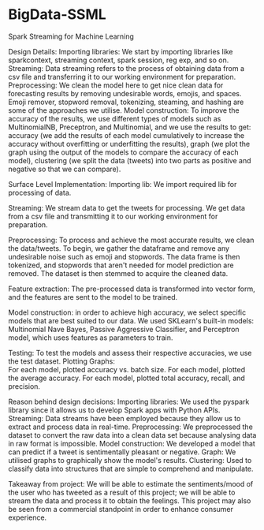 # BigData-SSML
Spark Streaming for Machine Learning

Design Details: 
Importing libraries: We start by importing libraries like sparkcontext, streaming context, spark session, reg exp, and so on. 
Streaming: Data streaming refers to the process of obtaining data from a csv file and transferring it to our working environment for preparation. 
Preprocessing: We clean the model here to get nice clean data for forecasting results by removing undesirable words, emojis, and spaces. Emoji remover, stopword removal, tokenizing, steaming, and hashing are some of the approaches we utilise. 
Model construction: To improve the accuracy of the results, we use different types of models such as MultinomialNB, Preceptron, and Multinomial, and we use the results to get: accuracy (we add the results of each model cumulatively to increase the accuracy without overfitting or underfitting the results), graph (we plot the graph using the output of the models to compare the accuracy of each model), clustering (we split the data (tweets) into two parts as positive and negative so that we can compare). 
 
 
 
 
Surface Level Implementation: 
Importing lib: We import required lib for processing of data. 
 
Streaming: We stream data to get the tweets for processing. We get data from a csv file and transmitting it to our working environment for preparation. 
 
Preprocessing: To process and achieve the most accurate results, we clean the data/tweets. 
To begin, we gather the dataframe and remove any undesirable noise such as emoji and stopwords. The data frame is then tokenized, and stopwords that aren't needed for model prediction are removed. The dataset is then stemmed to acquire the cleaned data. 
 
Feature extraction: The pre-processed data is transformed into vector form, and the features are sent to the model to be trained. 
 
Model construction: in order to achieve high accuracy, we select specific models that are best suited to our data. 
We used SKLearn's built-in models: Multinomial Nave Bayes, Passive 
Aggressive Classifier, and Perceptron model, which uses features as parameters to train. 
 
Testing: To test the models and assess their respective accuracies, we use the test dataset. 
Plotting Graphs:  
For each model, plotted accuracy vs. batch size. 
For each model, plotted the average accuracy. 
For each model, plotted total accuracy, recall, and precision. 
 
 
 
 
 
Reason behind design decisions: 
Importing libraries: We used the pyspark library since it allows us to develop Spark apps with Python APIs. 
Streaming: Data streams have been employed because they allow us to extract and process data in real-time. 
Preprocessing: We preprocessed the dataset to convert the raw data into a clean data set because analysing data in raw format is impossible. 
Model construction: We developed a model that can predict if a tweet is sentimentally pleasant or negative. 
Graph: We utilised graphs to graphically show the model's results. 
Clustering: Used to classify data into structures that are simple to comprehend and manipulate. 
 
Takeaway from project: 
We will be able to estimate the sentiments/mood of the user who has tweeted as a result of this project; we will be able to stream the data and process it to obtain the feelings. 
This project may also be seen from a commercial standpoint in order to enhance consumer experience. 
 
